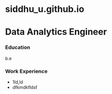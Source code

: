 # siddhu_u.github.io

# Data Analytics Engineer

### Education
b.e

### Work Experience 
- 1ld,ld
- dfkmdkfldsf
